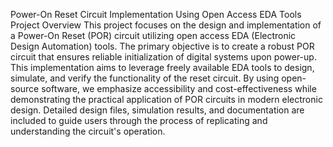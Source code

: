 Power-On Reset Circuit Implementation Using Open Access EDA Tools
Project Overview
This project focuses on the design and implementation of a Power-On Reset (POR) circuit utilizing open access EDA (Electronic Design Automation) tools. The primary objective is to create a robust POR circuit that ensures reliable initialization of digital systems upon power-up. This implementation aims to leverage freely available EDA tools to design, simulate, and verify the functionality of the reset circuit. By using open-source software, we emphasize accessibility and cost-effectiveness while demonstrating the practical application of POR circuits in modern electronic design. Detailed design files, simulation results, and documentation are included to guide users through the process of replicating and understanding the circuit's operation.

